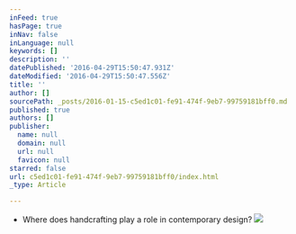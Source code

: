 ```yaml
---
inFeed: true
hasPage: true
inNav: false
inLanguage: null
keywords: []
description: ''
datePublished: '2016-04-29T15:50:47.931Z'
dateModified: '2016-04-29T15:50:47.556Z'
title: ''
author: []
sourcePath: _posts/2016-01-15-c5ed1c01-fe91-474f-9eb7-99759181bff0.md
published: true
authors: []
publisher:
  name: null
  domain: null
  url: null
  favicon: null
starred: false
url: c5ed1c01-fe91-474f-9eb7-99759181bff0/index.html
_type: Article

---
```

* Where does handcrafting play a role in contemporary design?
![](https://the-grid-user-content.s3-us-west-2.amazonaws.com/609799c3-88e1-47a8-8d7c-f42222ea20f2.jpg)